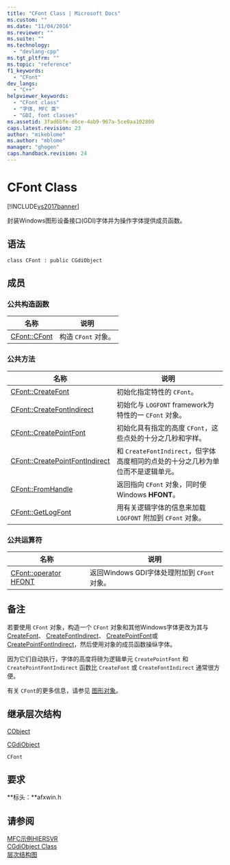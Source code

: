 ```yaml
---
title: "CFont Class | Microsoft Docs"
ms.custom: ""
ms.date: "11/04/2016"
ms.reviewer: ""
ms.suite: ""
ms.technology: 
  - "devlang-cpp"
ms.tgt_pltfrm: ""
ms.topic: "reference"
f1_keywords: 
  - "CFont"
dev_langs: 
  - "C++"
helpviewer_keywords: 
  - "CFont class"
  - "字体, MFC 类"
  - "GDI, font classes"
ms.assetid: 3fad6bfe-d6ce-4ab9-967a-5ce0aa102800
caps.latest.revision: 23
author: "mikeblome"
ms.author: "mblome"
manager: "ghogen"
caps.handback.revision: 24
---
```

# CFont Class
[!INCLUDE[vs2017banner](../../assembler/inline/includes/vs2017banner.md)]

封装Windows图形设备接口\(GDI\)字体并为操作字体提供成员函数。  
  
## 语法  
  
```  
class CFont : public CGdiObject  
```  
  
## 成员  
  
### 公共构造函数  
  
|名称|说明|  
|--------|--------|  
|[CFont::CFont](../Topic/CFont::CFont.md)|构造 `CFont` 对象。|  
  
### 公共方法  
  
|名称|说明|  
|--------|--------|  
|[CFont::CreateFont](../Topic/CFont::CreateFont.md)|初始化指定特性的 `CFont`。|  
|[CFont::CreateFontIndirect](../Topic/CFont::CreateFontIndirect.md)|初始化与 `LOGFONT` framework为特性的一 `CFont` 对象。|  
|[CFont::CreatePointFont](../Topic/CFont::CreatePointFont.md)|初始化具有指定的高度 `CFont`，这些点处的十分之几秒和字样。|  
|[CFont::CreatePointFontIndirect](../Topic/CFont::CreatePointFontIndirect.md)|和 `CreateFontIndirect`，但字体高度相同的点处的十分之几秒为单位而不是逻辑单元。|  
|[CFont::FromHandle](../Topic/CFont::FromHandle.md)|返回指向 `CFont` 对象，同时使Windows **HFONT**。|  
|[CFont::GetLogFont](../Topic/CFont::GetLogFont.md)|用有关逻辑字体的信息来加载 `LOGFONT` 附加到 `CFont` 对象。|  
  
### 公共运算符  
  
|名称|说明|  
|--------|--------|  
|[CFont::operator HFONT](../Topic/CFont::operator%20HFONT.md)|返回Windows GDI字体处理附加到 `CFont` 对象。|  
  
## 备注  
 若要使用 `CFont` 对象，构造一个 `CFont` 对象和其他Windows字体更改为其与 [CreateFont](../Topic/CFont::CreateFont.md)、 [CreateFontIndirect](../Topic/CFont::CreateFontIndirect.md)、 [CreatePointFont](../Topic/CFont::CreatePointFont.md)或 [CreatePointFontIndirect](../Topic/CFont::CreatePointFontIndirect.md)，然后使用对象的成员函数操纵字体。  
  
 因为它们自动执行，字体的高度将磅为逻辑单元 `CreatePointFont` 和 `CreatePointFontIndirect` 函数比 `CreateFont` 或 `CreateFontIndirect` 通常很方便。  
  
 有关 `CFont`的更多信息，请参见 [图形对象](../../mfc/graphic-objects.md)。  
  
## 继承层次结构  
 [CObject](../../mfc/reference/cobject-class.md)  
  
 [CGdiObject](../../mfc/reference/cgdiobject-class.md)  
  
 `CFont`  
  
## 要求  
 **标头：**afxwin.h  
  
## 请参阅  
 [MFC示例HIERSVR](../../top/visual-cpp-samples.md)   
 [CGdiObject Class](../../mfc/reference/cgdiobject-class.md)   
 [层次结构图](../../mfc/hierarchy-chart.md)